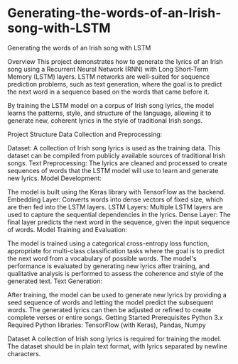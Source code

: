 # Generating-the-words-of-an-Irish-song-with-LSTM
Generating the words of an Irish song with LSTM

Overview
This project demonstrates how to generate the lyrics of an Irish song using a Recurrent Neural Network (RNN) with Long Short-Term Memory (LSTM) layers. LSTM networks are well-suited for sequence prediction problems, such as text generation, where the goal is to predict the next word in a sequence based on the words that came before it.

By training the LSTM model on a corpus of Irish song lyrics, the model learns the patterns, style, and structure of the language, allowing it to generate new, coherent lyrics in the style of traditional Irish songs.

Project Structure
Data Collection and Preprocessing:

Dataset: A collection of Irish song lyrics is used as the training data. This dataset can be compiled from publicly available sources of traditional Irish songs.
Text Preprocessing: The lyrics are cleaned and processed to create sequences of words that the LSTM model will use to learn and generate new lyrics.
Model Development:

The model is built using the Keras library with TensorFlow as the backend.
Embedding Layer: Converts words into dense vectors of fixed size, which are then fed into the LSTM layers.
LSTM Layers: Multiple LSTM layers are used to capture the sequential dependencies in the lyrics.
Dense Layer: The final layer predicts the next word in the sequence, given the input sequence of words.
Model Training and Evaluation:

The model is trained using a categorical cross-entropy loss function, appropriate for multi-class classification tasks where the goal is to predict the next word from a vocabulary of possible words.
The model's performance is evaluated by generating new lyrics after training, and qualitative analysis is performed to assess the coherence and style of the generated text.
Text Generation:

After training, the model can be used to generate new lyrics by providing a seed sequence of words and letting the model predict the subsequent words.
The generated lyrics can then be adjusted or refined to create complete verses or entire songs.
Getting Started
Prerequisites
Python 3.x
Required Python libraries: TensorFlow (with Keras), Pandas, Numpy

Dataset
A collection of Irish song lyrics is required for training the model. The dataset should be in plain text format, with lyrics separated by newline characters.
